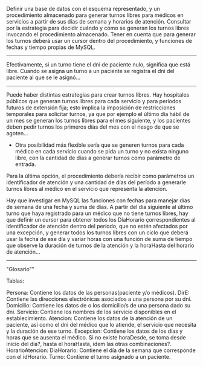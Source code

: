 
Definir una base de datos con el esquema representado, y un procedimiento almacenado para generar turnos libres 
para médicos en servicios a partir de sus días de semana y horarios de atención. Consultar por la estrategia 
para decidir cuándo y cómo se generan los turnos libres invocando el procedimiento almacenado.
Tener en cuenta que para generar los turnos deberá usar un cursor dentro del procedimiento, y funciones de 
fechas y tiempo propias de MySQL.

--------------------------------------------------------------------------------------------------------------
	
Efectivamente, si un turno tiene el dni de paciente nulo, significa que está libre. Cuando se asigna un 
turno a un paciente se registra el dni del paciente al que se le asignó...

--------------------------------------------------------------------------------------------------------------

Puede haber distintas estrategias para crear turnos libres. Hay hospitales públicos que generan turnos libres 
para cada servicio y para períodos futuros de extensión fija; esto implica la imposición de restricciones 
temporales para solicitar turnos, ya que por ejemplo el último día hábil de un mes se generan los turnos 
libres para el mes siguiente, y los pacientes deben pedir turnos los primeros días del mes con el riesgo 
de que se agoten...

* Otra posibilidad más flexible sería que se generen turnos para cada médico en cada 
servicio cuando se pida un turno y no exista ninguno libre, con la cantidad de días a generar turnos 
como parámetro de entrada.

Para la última opción, el procedimiento debería recibir como parámetros un identificador de atención y una 
cantidad de días del período a generarle turnos libres al médico en el servicio que representa la atención. 

Hay que investigar en MySQL las funciones con fechas para manejar días de semana de una fecha y suma de días.
A partir del día siguiente al último turno que haya registrado para un médico que no tiene turnos libres, 
hay que definir un cursor para obtener todos los DíaHorario çorrespondientes al identificador de atención
dentro del período, que no estén afectados por una excepción, y generar todos los turnos libres con un ciclo 
que deberá usar la fecha de ese día y variar horas con una función de suma de tiempo que observe la duración 
de turnos de la atención y la horaHasta del horario de atención...

--------------------------------------------------------------------------------------------------------------




"Glosario""

Tablas:

Persona:         Contiene los datos de las personas(paciente y/o médicos).
DirE:            Contiene las direcciones electrónicas asociados a una persona por su dni.
Domicilio:       Contiene los datos de o los domicilio/s de una persona dado su dni.
Servicio:        Contiene los nombres de los servicio disponibles en el establecimiento.
Atencion:        Contiene los datos de la atención de un paciente, así como el dni del médico que lo atiende, el servicio que necesita y la duración de ese turno.
Excepcion:       Contiene los datos de los días y horas que se ausenta el médico. Si no existe horaDesde, se toma desde inicio del dia?, hasta el horaHasta, idem las otras combinaciones?.
HorarioAtencion: 
DiaHorario:      Contiene el día de la semana que corresponde con el idHorario.
Turno:           Contiene el turno  asignado a un paciente.
